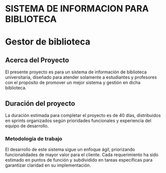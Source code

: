 # SISTEMA DE INFORMACION PARA BIBLIOTECA
<h1>Gestor de biblioteca</h1> 
<h2>Acerca del Proyecto</h2>
El presente proyecto es para un sistema de información de biblioteca universitaria, diseñado para atender solamente a estudiantes y profesores con el propósito de promover un mejor sistema y gestión en dicha biblioteca. 
<h2>Duración del proyecto</h2>
La duración estimada para completar el proyecto es de 40 días, distribuidos en sprints organizados según prioridades funcionales y experiencia del equipo de desarrollo.
<h3>Metodología de trabajo </h3>
El desarrollo de este sistema sigue un enfoque ágil, priorizando funcionalidades de mayor valor para el cliente. Cada requerimiento ha sido estimado en puntos de función y subdividido en tareas específicas para garantizar claridad en su implementación.

